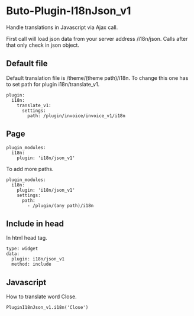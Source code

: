 # Buto-Plugin-I18nJson_v1
Handle translations in Javascript via Ajax call.

First call will load json data from your server address /i18n/json. Calls after that only check in json object.


## Default file

Default translation file is /theme/(theme path)/i18n. To change this one has to set path for plugin i18n/translate_v1.

```
plugin:
  i18n:
    translate_v1:
      settings:
        path: /plugin/invoice/invoice_v1/i18n
```



## Page
```
plugin_modules:
  i18n:
    plugin: 'i18n/json_v1'
```

To add more paths.

```
plugin_modules:
  i18n:
    plugin: 'i18n/json_v1'
    settings:
      path:
        - /plugin/(any path)/i18n
```


## Include in head

In html head tag.
```
type: widget
data:
  plugin: i18n/json_v1
  method: include
```

## Javascript

How to translate word Close.

```
PluginI18nJson_v1.i18n('Close')
```
